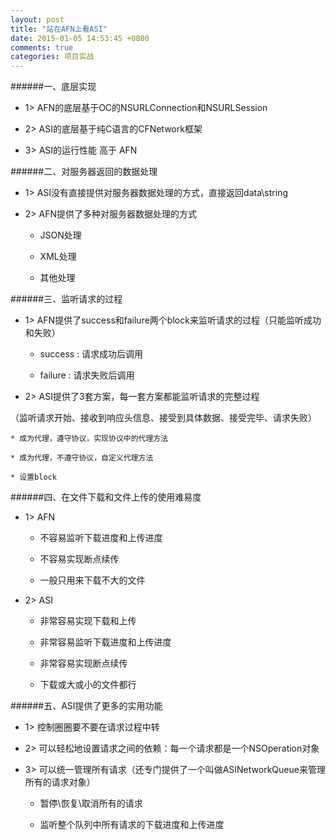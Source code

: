 ```yaml
---
layout: post
title: "站在AFN上看ASI"
date: 2015-01-05 14:53:45 +0800
comments: true
categories: 项目实战
---
```


######一、底层实现

* 1> AFN的底层基于OC的NSURLConnection和NSURLSession

* 2> ASI的底层基于纯C语言的CFNetwork框架

* 3> ASI的运行性能 高于 AFN



<!--more-->




######二、对服务器返回的数据处理

* 1> ASI没有直接提供对服务器数据处理的方式，直接返回data\string

* 2> AFN提供了多种对服务器数据处理的方式
	
	* JSON处理
	
	* XML处理
	
	* 其他处理

######三、监听请求的过程

* 1> AFN提供了success和failure两个block来监听请求的过程（只能监听成功和失败）

	* success : 请求成功后调用
	
	* failure : 请求失败后调用

* 2> ASI提供了3套方案，每一套方案都能监听请求的完整过程

（监听请求开始、接收到响应头信息、接受到具体数据、接受完毕、请求失败）

	* 成为代理，遵守协议，实现协议中的代理方法
	
	* 成为代理，不遵守协议，自定义代理方法
	
	* 设置block

######四、在文件下载和文件上传的使用难易度

* 1> AFN

	* 不容易监听下载进度和上传进度
	
	* 不容易实现断点续传
	
	* 一般只用来下载不大的文件

* 2> ASI

	* 非常容易实现下载和上传
	
	* 非常容易监听下载进度和上传进度
	
	* 非常容易实现断点续传
	
	* 下载或大或小的文件都行

######五、ASI提供了更多的实用功能

* 1> 控制圈圈要不要在请求过程中转

* 2> 可以轻松地设置请求之间的依赖：每一个请求都是一个NSOperation对象

* 3> 可以统一管理所有请求（还专门提供了一个叫做ASINetworkQueue来管理所有的请求对象）

	* 暂停\恢复\取消所有的请求
	
	* 监听整个队列中所有请求的下载进度和上传进度